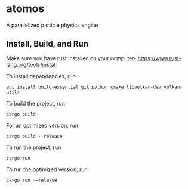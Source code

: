 # atomos

A parallelized particle physics engine

## Install, Build, and Run

Make sure you have rust installed on your computer- https://www.rust-lang.org/tools/install

To install dependencies, run
```
apt install build-essential git python cmake libvulkan-dev vulkan-utils
```

To build the project, run
```
cargo build
```
For an optimized version, run
```
cargo build --release
```

To run the project, run
```
cargo run
```
To run the optimized version, run
```
cargo run --release
```
